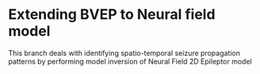 # Extending BVEP to Neural field model

This branch deals with identifying spatio-temporal seizure propagation patterns by performing model inversion of Neural Field 2D Epileptor model
